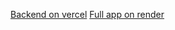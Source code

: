 [Backend on vercel](https://full-stack-open-phonebook.vercel.app/api/persons)
[Full app on render](https://fullstackopen-1e0s.onrender.com/)
